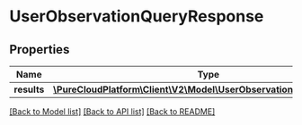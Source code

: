 # UserObservationQueryResponse

## Properties
Name | Type | Description | Notes
------------ | ------------- | ------------- | -------------
**results** | [**\PureCloudPlatform\Client\V2\Model\UserObservationDataContainer[]**](UserObservationDataContainer.md) |  | [optional] 

[[Back to Model list]](../README.md#documentation-for-models) [[Back to API list]](../README.md#documentation-for-api-endpoints) [[Back to README]](../README.md)


